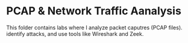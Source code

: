 # PCAP & Network Traffic Aanalysis
This folder contains labs where I analyze packet caputres (PCAP files). identify attacks, and use tools like Wireshark and Zeek.
